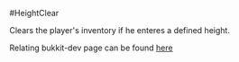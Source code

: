 #HeightClear

Clears the player's inventory if he enteres a defined height.

Relating bukkit-dev page can be found [here](http://dev.bukkit.org/bukkit-plugins/heightclear/)


